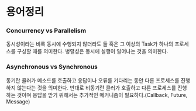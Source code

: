 # 용어정리

### Concurrency vs Parallelism

동시성이라는 비록 동시에 수행되지 않더라도 둘 혹은 그 이상의 Task가 하나의 프로세스를 구성할 때를 의미한다.
병렬성은 동시에 실행이 일어나는 것을 의미한다.

### Asynchronous vs Synchronous

동기란 콜러가 메소드를 호출하고 응답이나 오류를 기다리는 동안 다른 프로세스를 진행하지 않는다는 것을 의미한다.
반대로 비동기란 콜러가 호출하고 다른 프로세스를 진행하는 것이며 응답을 받기 위해서는 추가적인 메커니즘이 필요하다.(Callback, Future, Message)